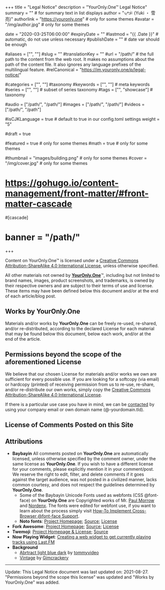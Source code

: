 +++
title = "Legal Notice"
description = "YourOnly.One™ Legal Notice"
summary = ""    # for summary text in list displays
author = "ᜌᜓᜃᜒ (Yuki ・ 雪亮)"
authorlink = "https://youronly.one"   # only for some themes
#avatar = "/img/author.jpg"   # only for some themes

date = "2020-03-25T06:00:00"
#expiryDate = ""
#lastmod = "{{ .Date }}"    # automatic, do not use unless necessary
#publishDate = ""    # date var should be enough

#aliases = ["", ""]
#slug = ""
#translationKey = ""
#url = "/path/"   # the full path to the content from the web root. It makes no assumptions about the path of the content file. It also ignores any language prefixes of the multilingual feature.
#relCanonical = "https://im.youronly.one/p/legal-notice/"

#categories = ["", ""]   #taxonomy
#keywords = ["", ""]   # meta keywords
#series = ["", ""]   # subset of series taxonomy
#tags = ["", "showcase"]   # taxonomy

#audio = ["/path/", "/path/"]
#images = ["/path/", "/path/"]
#videos = ["/path/", "/path"]

#isCJKLanguage = true   # default to true in our config.toml settings
weight = "5"

#draft = true

#featured = true    # only for some themes
#math = true   # only for some themes

#thumbnail = "images/building.png"   # only for some themes
#cover = "/img/cover.jpg"   # only for some themes

# https://gohugo.io/content-management/front-matter/#front-matter-cascade
#[cascade]
#  banner = "/path/"
+++

<!-- <a href="https://creativecommons.org/licenses/by-sa/4.0/" aria-label="License: Creative Commons Attribution-ShareAlike 4.0 International" referrerpolicy="strict-origin-when-cross-origin" rel="license noopener external nofollow"><i aria-hidden="true" class="cc cc-cc cc-2x text-red" title="License: Creative Commons Attribution-ShareAlike 4.0 International"></i> <i aria-hidden="true" class="cc cc-by cc-2x text-green" title="License: Creative Commons Attribution-ShareAlike 4.0 International"></i> <i aria-hidden="true" class="cc cc-sa cc-2x text-blue" title="License: Creative Commons Attribution-ShareAlike 4.0 International"></i></a><br/> -->

Content on <span property="dct:title" xmlns:dct="https://purl.org/dc/terms/">YourOnly.One</span>™ is licensed under a <a href="https://creativecommons.org/licenses/by-sa/4.0/" referrerpolicy="strict-origin-when-cross-origin" rel="license noopener external nofollow">Creative Commons Attribution-ShareAlike 4.0 International License</a>, unless otherwise specified.

All other materials not owned by <a href="https://youronly.one" rel="me noopener" referrerpolicy="strict-origin-when-cross-origin">__YourOnly.One__</a>™, including but not limited to brand names, images, product screenshots, and trademarks, is owned by their respective owners and are subject to their terms of use and license. These items may have been defined below this document and/or at the end of each article/blog post.

## Works by YourOnly.One
Materials and/or works by **YourOnly.One** can be freely re-used, re-shared, and/or re-distributed, according to the declared License for each material that may be found below this document, below each work, and/or at the end of the article.

## Permissions beyond the scope of the aforementioned License
We believe that our chosen License for materials and/or works we own are sufficient for every possible use. If you are looking for a softcopy (via email) or hardcopy (printed) of receiving permission from us to re-use, re-share, and/or re-distribute our own works, simply copy the <a href="https://creativecommons.org/licenses/by-sa/4.0/" referrerpolicy="strict-origin-when-cross-origin" rel="license noopener external nofollow">Creative Commons Attribution-ShareAlike 4.0 International License</a>.

If there is a particular use case you have in mind, we can be <a href="https://im.youronly.one/p/contact-us/" title="Contact">contacted</a> by using your company email or own domain name (@-yourdomain.tld).

## License of Comments Posted on this Site

## Attributions
* __Baybayin__
All comments posted on __YourOnly.One__ are automatically licensed, unless otherwise specified by the comment owner, under the same license as __YourOnly.One__. If you wish to have a different license for your comments, please explicitly mention it in your comment/post. We reserve the right to edit, filter, and delete comments if it goes against the target audience, was not posted in a civilized manner, lacks common courtesy, and does not respect the guidelines determined by __YourOnly.One__.
  * Some of the Baybayin Unicode Fonts used as webfonts (CSS @font-face) on __YourOnly.One__ are Copyrighted works of Mr. <a href="https://www.mts.net/~pmorrow/bio.htm" rel="noopener external nofollow" referrerpolicy="strict-origin-when-cross-origin">Paul Morrow</a> and <a href="https://nordenx.blogspot.com" rel="noopener external nofollow" referrerpolicy="strict-origin-when-cross-origin">Nordenx</a>. The fonts were edited for webfont use, if you want to learn about the process simply visit <a href="https://techmagus.icu/how-to-implement-cross-browser-font-face-support" title="How-To Implement Cross-Browser @font-face Support" rel="me noopener external" referrerpolicy="strict-origin-when-cross-origin">How-To Implement Cross-Browser @font-face Support</a>.
  * __Noto fonts__: <a href="https://www.google.com/get/noto/" rel="noopener external nofollow" referrerpolicy="strict-origin-when-cross-origin">Project Homepage</a>; <a href="https://github.com/googlefonts/noto-fonts" rel="noopener external nofollow" referrerpolicy="strict-origin-when-cross-origin">Source</a>; <a href="http://scripts.sil.org/OFL" rel="noopener external nofollow" referrerpolicy="strict-origin-when-cross-origin">License</a>
* __Fork Awesome__: <a href="https://forkaweso.me" rel="noopener external nofollow" referrerpolicy="strict-origin-when-cross-origin">Project Homepage</a>; <a href="https://github.com/ForkAwesome/Fork-Awesome" rel="noopener external nofollow" referrerpolicy="strict-origin-when-cross-origin">Source</a>; <a href="https://forkaweso.me/Fork-Awesome/license/" rel="noopener external nofollow" referrerpolicy="strict-origin-when-cross-origin">License</a>
* __Twemoji__: <a href="https://twemoji.twitter.com" rel="noopener external nofollow" referrerpolicy="strict-origin-when-cross-origin">Project Homepage &amp; License</a>; <a href="https://github.com/twitter/twemoji" rel="noopener external nofollow" referrerpolicy="strict-origin-when-cross-origin">Source</a>
* __Now Playing Widget__: <a href="https://prashant.me/development/2018/03/04/creating-a-web-widget-to-get-currently-playing-song-tracks-using-lastfm.html" rel="noopener external nofollow" referrerpolicy="strict-origin-when-cross-origin"> Creating a web widget to get currently playing tracks using Last.FM</a>
* __Background__
	* <a href="https://pixabay.com/illustrations/abstract-light-blue-dark-1780252/" rel="noopener external nofollow" referrerpolicy="strict-origin-when-cross-origin">Abrtract light blue dark</a> by <a href="https://pixabay.com/users/tommyvideo-3092371/" rel="noopener external nofollow" referrerpolicy="strict-origin-when-cross-origin">tommyvideo</a>
	* <a href="https://pixabay.com/illustrations/vintage-distressed-933793/" rel="noopener external nofollow" referrerpolicy="strict-origin-when-cross-origin">Vintage</a> by <a href="https://pixabay.com/users/gimcrackery-1386707/" rel="noopener external nofollow" referrerpolicy="strict-origin-when-cross-origin">Gimcrackery</a>

<hr/>

Update: This Legal Notice document was last updated on: 2021-08-27. "Permissions beyond the scope this license" was updated and "Works by YourOnly.One" was added.
